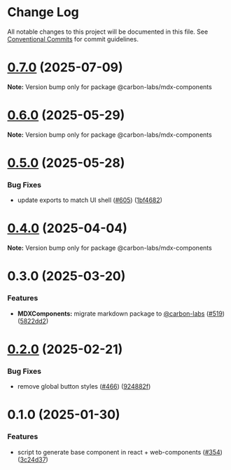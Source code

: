 # Change Log

All notable changes to this project will be documented in this file.
See [Conventional Commits](https://conventionalcommits.org) for commit guidelines.

# [0.7.0](https://github.com/carbon-design-system/carbon-labs/compare/@carbon-labs/mdx-components@0.6.0...@carbon-labs/mdx-components@0.7.0) (2025-07-09)

**Note:** Version bump only for package @carbon-labs/mdx-components





# [0.6.0](https://github.com/carbon-design-system/carbon-labs/compare/@carbon-labs/mdx-components@0.5.0...@carbon-labs/mdx-components@0.6.0) (2025-05-29)

**Note:** Version bump only for package @carbon-labs/mdx-components





# [0.5.0](https://github.com/carbon-design-system/carbon-labs/compare/@carbon-labs/mdx-components@0.4.0...@carbon-labs/mdx-components@0.5.0) (2025-05-28)


### Bug Fixes

* update exports to match UI shell ([#605](https://github.com/carbon-design-system/carbon-labs/issues/605)) ([1bf4682](https://github.com/carbon-design-system/carbon-labs/commit/1bf46822620b44cc1ad9ce58913bf26e9c3a2ca1))





# [0.4.0](https://github.com/carbon-design-system/carbon-labs/compare/@carbon-labs/mdx-components@0.3.0...@carbon-labs/mdx-components@0.4.0) (2025-04-04)

**Note:** Version bump only for package @carbon-labs/mdx-components





# 0.3.0 (2025-03-20)


### Features

* **MDXComponents:** migrate markdown package to [@carbon-labs](https://github.com/carbon-labs) ([#519](https://github.com/carbon-design-system/carbon-labs/issues/519)) ([5822dd2](https://github.com/carbon-design-system/carbon-labs/commit/5822dd2878a18773f0ea6c463a2b5e13df5c6d60))





# [0.2.0](https://github.com/carbon-design-system/carbon-labs/compare/@carbon-labs/react-example-button@0.1.0...@carbon-labs/react-example-button@0.2.0) (2025-02-21)


### Bug Fixes

* remove global button styles ([#466](https://github.com/carbon-design-system/carbon-labs/issues/466)) ([924882f](https://github.com/carbon-design-system/carbon-labs/commit/924882f531b3e45c37c627c0e71ad2ef8f355b12))





# 0.1.0 (2025-01-30)


### Features

* script to generate base component in react + web-components ([#354](https://github.com/carbon-design-system/carbon-labs/issues/354)) ([3c24d37](https://github.com/carbon-design-system/carbon-labs/commit/3c24d375f2b8773f7c4dd704197ae6267d919685))
